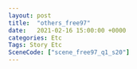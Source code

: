 ```yaml
---
layout: post
title:  "others_free97"
date:   2021-02-16 15:00:00 +0000
categories: Etc
Tags: Story Etc
SceneCode: ["scene_free97_q1_s20"]
---
```

